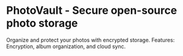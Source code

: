 # PhotoVault - Secure open-source photo storage
Organize and protect your photos with encrypted storage.
Features: Encryption, album organization, and cloud sync.
